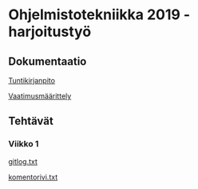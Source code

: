# Ohjelmistotekniikka 2019 - harjoitustyö

## Dokumentaatio

[Tuntikirjanpito](dokumentaatio/tuntikirjanpito.md)

[Vaatimusmäärittely](dokumentaatio/vaatimusmäärittely.md)

## Tehtävät

### Viikko 1

[gitlog.txt](laskarit/viikko1/gitlog.txt)

[komentorivi.txt](laskarit/viikko1/komentorivi.txt)
